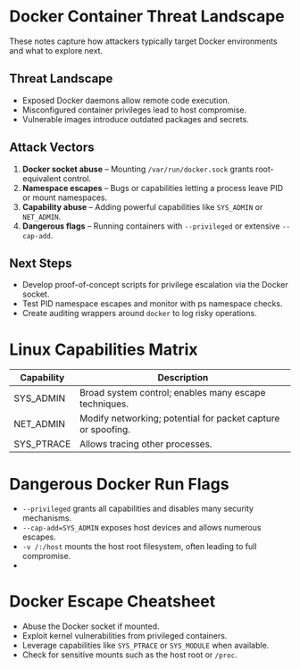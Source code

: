 
# Docker Container Threat Landscape

These notes capture how attackers typically target Docker environments and what to explore next.

## Threat Landscape
- Exposed Docker daemons allow remote code execution.
- Misconfigured container privileges lead to host compromise.
- Vulnerable images introduce outdated packages and secrets.

## Attack Vectors
1. **Docker socket abuse** – Mounting `/var/run/docker.sock` grants root-equivalent control.
2. **Namespace escapes** – Bugs or capabilities letting a process leave PID or mount namespaces.
3. **Capability abuse** – Adding powerful capabilities like `SYS_ADMIN` or `NET_ADMIN`.
4. **Dangerous flags** – Running containers with `--privileged` or extensive `--cap-add`.

## Next Steps
- Develop proof-of-concept scripts for privilege escalation via the Docker socket.
- Test PID namespace escapes and monitor with ps namespace checks.
- Create auditing wrappers around `docker` to log risky operations.

# Linux Capabilities Matrix

| Capability | Description |
|------------|-------------|
| SYS_ADMIN  | Broad system control; enables many escape techniques. |
| NET_ADMIN  | Modify networking; potential for packet capture or spoofing. |
| SYS_PTRACE | Allows tracing other processes. |

# Dangerous Docker Run Flags

- `--privileged` grants all capabilities and disables many security mechanisms.
- `--cap-add=SYS_ADMIN` exposes host devices and allows numerous escapes.
- `-v /:/host` mounts the host root filesystem, often leading to full compromise.
- 
# Docker Escape Cheatsheet

- Abuse the Docker socket if mounted.
- Exploit kernel vulnerabilities from privileged containers.
- Leverage capabilities like `SYS_PTRACE` or `SYS_MODULE` when available.
- Check for sensitive mounts such as the host root or `/proc`.
